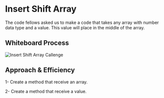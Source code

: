 # Insert Shift Array
The code fellows asked us to make a code that takes any array with number data type and a value. This value will place in the middle of the array. 

## Whiteboard Process
![Insert Shift Array Callenge](https://am3pap003files.storage.live.com/y4mBxhANrSJ5iTa1AbweS1cAXYmSbwghl6W5S8sWDOJo1jfkcLkTwcGGENwb3VohLXmoTJJWE4usHAhz9U7GvkPzOlpR55qdU_FhHlmVnxNN9Eg7dn8jrCTtZLZfUDusql_6_1C2ETdc62WLJckZ_aqJE4C_xefGrG5KKs7FqZGobZJjNPqvU1JzLeNv7EM058yRm32RGWseNSTWbBjS6PilA/code%20challenge.png?psid=1&width=1403&height=590)

## Approach & Efficiency

1- Create a method that receive an array.

2- Create a method that receive a value.
